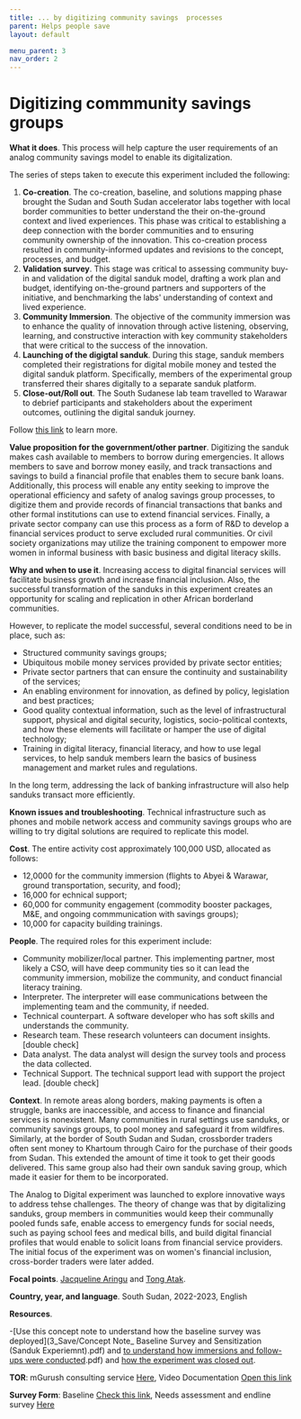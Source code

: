 ```yaml
---
title: ... by digitizing community savings  processes
parent: Helps people save
layout: default

menu_parent: 3
nav_order: 2
---
```


# Digitizing commmunity savings groups

**What it does**. 
This process will help capture the user requirements of an analog community savings model to enable its digitalization.

The series of steps taken to execute this experiment included the following:

1. **Co-creation**. The co-creation, baseline, and solutions mapping phase brought the Sudan and South Sudan accelerator labs together with local border communities to better understand the their on-the-ground context and lived experiences. This phase was critical to establishing a deep connection with the border communities and to ensuring community ownership of the innovation. This co-creation process resulted in community-informed updates and revisions to the concept, processes, and budget.
2. **Validation survey**. This stage was critical to assessing community buy-in and validation of the digital sanduk model, drafting a work plan and budget, identifying on-the-ground partners and supporters of the initiative, and benchmarking the labs' understanding of context and lived experience.
3. **Community Immersion**. The objective of the community immersion was to enhance the quality of innovation through active listening, observing, learning, and constructive interaction with key community stakeholders that were critical to the success of the innovation.  
4. **Launching of the digigtal sanduk**. During this stage, sanduk members completed their registrations for digital mobile money and tested the digital sanduk platform. Specifically, members of the experimental group transferred their shares digitally to a separate sanduk platform.
5. **Close-out/Roll out**. The South Sudanese lab team travelled to Warawar to debrief participants and stakeholders about the experiment outcomes, outlining the digital sanduk journey. 

Follow [this link](https://github.com/UNDP-Accelerator-Labs/Financial-inclusion-toolkit/blob/main/3_Save/The%20Experiment%20Journey.pdf) to learn more.

**Value proposition for the government/other partner**.
Digitizing the sanduk makes cash available to members to borrow during emergencies. It allows members to save and borrow money easily, and track transactions and savings to build a financial profile that enables them to secure bank loans. Additionally, this process will enable any entity seeking to improve the operational efficiency and safety of analog savings group processes, to digitize them and provide records of financial transactions that banks and other formal institutions can use to extend financial services. Finally, a private sector company can use this process as a form of R&D to develop a financial services product to serve excluded rural communities. Or civil society organizations may utilize the training component to empower more women in informal business with basic business and digital literacy skills.

**Why and when to use it**. Increasing access to digital financial services will facilitate business growth and increase financial inclusion. Also, the successful transformation of the sanduks in this experiment creates an opportunity for scaling and replication in other African borderland communities. 

However, to replicate the model successful, several conditions need to be in place, such as:
 - Structured community savings groups;
 - Ubiquitous mobile money services provided by private sector entities;
 - Private sector partners that can ensure the continuity and sustainability of the services;
 - An enabling environment for innovation, as defined by policy, legislation and best practices;
 - Good quality contextual information, such as the level of infrastructural support, physical and digital security, logistics, socio-political contexts, and how these elements will facilitate or hamper the use of digital technology;
 - Training in digital literacy, financial literacy, and how to use legal services, to help sanduk members learn the basics of business management and market rules and regulations.

In the long term, addressing the lack of banking infrastructure will also help sanduks transact more efficiently.

**Known issues and troubleshooting**. Technical infrastructure such as phones and mobile network access and community savings groups who are willing to try digital solutions are required to replicate this model.

**Cost**. 
The entire activity cost approximately 100,000 USD, allocated as follows:
 - 12,0000 for the community immersion (flights to Abyei & Warawar, ground transportation, security, and food); 
 - 16,000 for echnical support;
 - 60,000 for community engagement (commodity booster packages, M&E, and ongoing commmunication with savings groups);
 - 10,000 for capacity building trainings.

**People**.
The required roles for this experiment include:

 - Community mobilizer/local partner. This implementing partner, most likely a CSO, will have deep community ties so it can lead the community immersion, mobilize the community, and conduct financial literacy training.
 - Interpreter. The interpreter will ease communications between the implementing team and the community, if needed.
 - Technical counterpart. A software developer who has soft skills and understands the community.
 - Research team. These research volunteers can document insights. [double check]
 - Data analyst. The data analyst will design the survey tools and process the data collected.
 - Technical Support. The technical support lead with support the project lead. [double check]

**Context**. In remote areas along borders, making payments is often a struggle, banks are inaccessible, and access to finance and financial services is nonexistent. Many communities in rural settings use sanduks, or community savings groups, to pool money and safeguard it from wildfires. Similarly, at the border of South Sudan and Sudan, crossborder traders often sent money to Khartoum through Cairo for the purchase of their goods from Sudan. This extended the amount of time it took to get their goods delivered. This same group also had their own sanduk saving group, which made it easier for them to be incorporated.

The Analog to Digital experiment was launched to explore innovative ways to address tehse challenges. The theory of change was that by digitalizing sanduks, group members in communities would keep their communally pooled funds safe, enable access to emergency funds for social needs, such as paying school fees and medical bills, and build digital financial profiles that would enable to solicit loans from financial service providers. The initial focus of the experiment was on women's financial inclusion, cross-border traders were later added. 

**Focal points**. [Jacqueline Aringu](/Financial-inclusion-toolkit/contributors/Jacqueline-Poni-Aringu.html) and [Tong Atak](/Financial-inclusion-toolkit/contributors/Tong-Atak.html).

**Country, year, and language**.
South Sudan, 2022-2023, English

**Resources**.

 -[Use this concept note to understand how the baseline survey was deployed](3_Save/Concept Note_ Baseline Survey and Sensitization (Sanduk Experiemnt).pdf) and [to understand how immersions and follow-ups were conducted](https://github.com/UNDP-Accelerator-Labs/Financial-inclusion-toolkit/blob/main/3_Save/Concept%20Note_%20Baseline%20Survey%20and%20Sensitization%20Sanduk%20Experiemnt).pdf) and [how the experiment was closed out](https://github.com/UNDP-Accelerator-Labs/Financial-inclusion-toolkit/blob/main/3_Save/Joint%20ABC%20and%20AccLab%20closing%20mission%20for%20the%20Digital%20Sanduk%20experiment.pdf).

**TOR**: mGurush consulting service [Here](https://github.com/UNDP-Accelerator-Labs/Financial-inclusion-toolkit/blob/main/3_Save/Concept%20M%26E%20mission%20-%20M-Gurush%20Analogue%20mapping%20of%20Sanduks%20(1).pdf), Video Documentation [Open this link](https://github.com/UNDP-Accelerator-Labs/Financial-inclusion-toolkit/blob/main/3_Save/TOR%20Video%20Documentation.pdf) 

**Survey Form**: Baseline [Check this link](https://github.com/UNDP-Accelerator-Labs/Financial-inclusion-toolkit/blob/main/3_Save/Revised%20Sanduk%20Baseline%20Questionnare%202-March%202022.pdf), Needs assessment and endline survey [Here](https://github.com/UNDP-Accelerator-Labs/Financial-inclusion-toolkit/blob/main/3_Save/Concept_%20Endline%20Survey%20of%20Sanduk.pdf)
